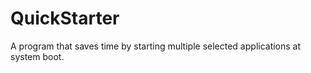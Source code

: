 # QuickStarter
 A program that saves time by starting multiple selected applications at system boot.
